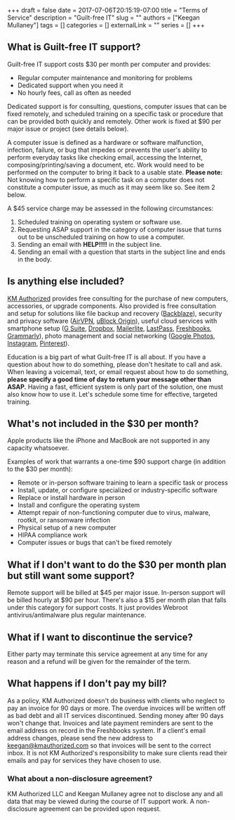 +++
draft = false
date = 2017-07-06T20:15:19-07:00
title = "Terms of Service"
description = "Guilt-free IT"
slug = ""
authors = ["Keegan Mullaney"]
tags = []
categories = []
externalLink = ""
series = []
+++

## What is Guilt-free IT support?

Guilt-free IT support costs $30 per month per computer and provides:

- Regular computer maintenance and monitoring for problems
- Dedicated support when you need it
- No hourly fees, call as often as needed

Dedicated support is for consulting, questions, computer issues that can be fixed remotely, and scheduled training on a specific task or procedure that can be provided both quickly and remotely. Other work is fixed at $90 per major issue or project (see details below).

A computer issue is defined as a hardware or software malfunction, infection, failure, or bug that impedes or prevents the user's ability to perform everyday tasks like checking email, accessing the Internet, composing/printing/saving a document, etc. Work would need to be performed on the computer to bring it back to a usable state. **Please note:** Not knowing how to perform a specific task on a computer does not constitute a computer issue, as much as it may seem like so. See item 2 below.

A $45 service charge may be assessed in the following circumstances:

1. Scheduled training on operating system or software use.
2. Requesting ASAP support in the category of computer issue that turns out to be unscheduled training on how to use a computer.
3. Sending an email with **HELP!!!!** in the subject line.
4. Sending an email with a question that starts in the subject line and ends in the body.

## Is anything else included?

[KM Authorized](http://kmauthorized.com) provides free consulting for the purchase of new computers, accessories, or upgrade components. Also provided is free consultation and setup for solutions like file backup and recovery ([Backblaze](http://www.backblaze.com/partner/af1147)), security and privacy software ([AirVPN](https://airvpn.org/?referred_by=131268), [uBlock Origin](https://github.com/gorhill/uBlock)), useful cloud services with smartphone setup ([G Suite](https://gsuite.google.com/), [Dropbox](https://www.dropbox.com/referrals/NTc2Njc5ODM5), [Mailerlite](http://www.mailerlite.com/a/vvizvzciqh), [LastPass](https://lastpass.com/f?3202156), [Freshbooks](https://kmauthorized.freshbooks.com/signup/), [Grammarly](https://gram.ly/GgWj)), photo management and social networking ([Google Photos](https://photos.google.com/), [Instagram](http://instagram.com), [Pinterest](http://pinterest.com)).

Education is a big part of what Guilt-free IT is all about. If you have a question about how to do something, please don't hesitate to call and ask. When leaving a voicemail, text, or email request about how to do something, **please specify a good time of day to return your message other than ASAP.** Having a fast, efficient system is only part of the solution, one must also know how to use it. Let's schedule some time for effective, targeted training.

## What's not included in the $30 per month?

Apple products like the iPhone and MacBook are not supported in any capacity whatsoever.

Examples of work that warrants a one-time $90 support charge (in addition to the $30 per month):

- Remote or in-person software training to learn a specific task or process
- Install, update, or configure specialized or industry-specific software
- Replace or install hardware in person
- Install and configure the operating system
- Attempt repair of non-functioning computer due to virus, malware, rootkit, or ransomware infection
- Physical setup of a new computer
- HIPAA compliance work
- Computer issues or bugs that can't be fixed remotely

## What if I don't want to do the $30 per month plan but still want some support?

Remote support will be billed at $45 per major issue. In-person support will be billed hourly at $90 per hour. There's also a $15 per month plan that falls under this category for support costs. It just provides Webroot antivirus/antimalware plus regular maintenance.

## What if I want to discontinue the service?

Either party may terminate this service agreement at any time for any reason and a refund will be given for the remainder of the term.

## What happens if I don't pay my bill?

As a policy, KM Authorized doesn't do business with clients who neglect to pay an invoice for 90 days or more. The overdue invoices will be written off as bad debt and all IT services discontinued. Sending money after 90 days won't change that. Invoices and late payment reminders are sent to the email address on record in the Freshbooks system. If a client's email address changes, please send the new address to [keegan@kmauthorized.com](mailto:keegan@kmauthorized.com?Subject=New%20email%20address) so that invoices will be sent to the correct inbox. It is not KM Authorized's responsibility to make sure clients read their emails and pay for services they have chosen to use.

### What about a non-disclosure agreement?

KM Authorized LLC and Keegan Mullaney agree not to disclose any and all data that may be viewed during the course of IT support work. A non-disclosure agreement can be provided upon request.
